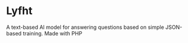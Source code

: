 # Lyfht
A text-based AI model for answering questions based on simple JSON-based training. Made with PHP
